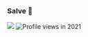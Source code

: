 ### Salve 👋



[![](https://img.shields.io/badge/ORCID-informational?style=flat&logo=ORCID&logoColor=white&color=A6CE39)](https://orcid.org/0000-0002-1211-8191) ![Profile views in 2021](https://gpvc.arturio.dev/JonasReubelt)

<!-- [![](https://img.shields.io/badge/INSPIREhep-informational?style=flat&logo=inspirehep&logoColor=white&color=0c1c29)](https://inspirehep.net/authors/XXXXXX) -->

<!-- ![JonasReubelt's GitHub stats](https://github-readme-stats.vercel.app/api?username=JonasReubelt&show_icons=true&theme=radical) ![Top Langs](https://github-readme-stats.vercel.app/api/top-langs/?username=JonasReubelt&langs_count=12&layout=compact&exclude_repo=rba) -->


<!--
**JonasReubelt/JonasReubelt** is a ✨ _special_ ✨ repository because its `README.md` (this file) appears on your GitHub profile.

Here are some ideas to get you started:

- 🔭 I’m currently working on ...
- 🌱 I’m currently learning ...
- 👯 I’m looking to collaborate on ...
- 🤔 I’m looking for help with ...
- 💬 Ask me about ...
- 📫 How to reach me: ...
- 😄 Pronouns: ...
- ⚡ Fun fact: ...
-->
